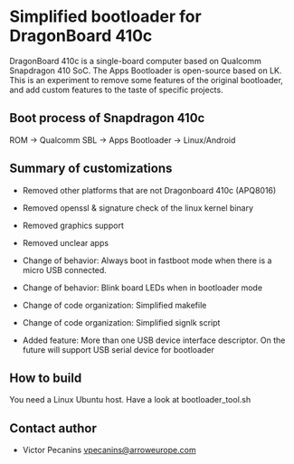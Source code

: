 # Simplified bootloader for DragonBoard 410c

DragonBoard 410c is a single-board computer based on Qualcomm Snapdragon 410 SoC.
The Apps Bootloader is open-source based on LK. This is an experiment to remove 
some features of the original bootloader, and add custom features to the taste 
of specific projects.

## Boot process of Snapdragon 410c

ROM -> Qualcomm SBL -> Apps Bootloader -> Linux/Android

## Summary of customizations

- Removed other platforms that are not Dragonboard 410c (APQ8016)
- Removed openssl & signature check of the linux kernel binary
- Removed graphics support
- Removed unclear apps

- Change of behavior: Always boot in fastboot mode when there is a micro USB connected.
- Change of behavior: Blink board LEDs when in bootloader mode

- Change of code organization: Simplified makefile
- Change of code organization: Simplified signlk script

- Added feature: More than one USB device interface descriptor. On the future will support USB serial device for bootloader

## How to build

You need a Linux Ubuntu host. Have a look at bootloader_tool.sh

## Contact author

- Victor Pecanins <vpecanins@arroweurope.com>

